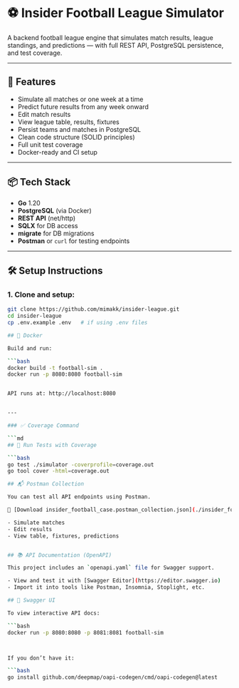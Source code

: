 # ⚽ Insider Football League Simulator

A backend football league engine that simulates match results, league standings, and predictions — with full REST API, PostgreSQL persistence, and test coverage.

---

## 🚀 Features

- Simulate all matches or one week at a time
- Predict future results from any week onward
- Edit match results
- View league table, results, fixtures
- Persist teams and matches in PostgreSQL
- Clean code structure (SOLID principles)
- Full unit test coverage
- Docker-ready and CI setup

---

## 📦 Tech Stack

- **Go** 1.20
- **PostgreSQL** (via Docker)
- **REST API** (net/http)
- **SQLX** for DB access
- **migrate** for DB migrations
- **Postman** or `curl` for testing endpoints

---

## 🛠 Setup Instructions

### 1. Clone and setup:

```bash
git clone https://github.com/mimakk/insider-league.git
cd insider-league
cp .env.example .env   # if using .env files

## 🐳 Docker

Build and run:

```bash
docker build -t football-sim .
docker run -p 8080:8080 football-sim


API runs at: http://localhost:8080


---

### ✅ Coverage Command

```md
## 🧪 Run Tests with Coverage

```bash
go test ./simulator -coverprofile=coverage.out
go tool cover -html=coverage.out

## 📬 Postman Collection

You can test all API endpoints using Postman.

📁 [Download insider_football_case.postman_collection.json](./insider_football_case.postman_collection.json)

- Simulate matches
- Edit results
- View table, fixtures, predictions


## 📚 API Documentation (OpenAPI)

This project includes an `openapi.yaml` file for Swagger support.

- View and test it with [Swagger Editor](https://editor.swagger.io)
- Import it into tools like Postman, Insomnia, Stoplight, etc.

## 📘 Swagger UI

To view interactive API docs:

```bash
docker run -p 8080:8080 -p 8081:8081 football-sim



If you don’t have it:

```bash
go install github.com/deepmap/oapi-codegen/cmd/oapi-codegen@latest